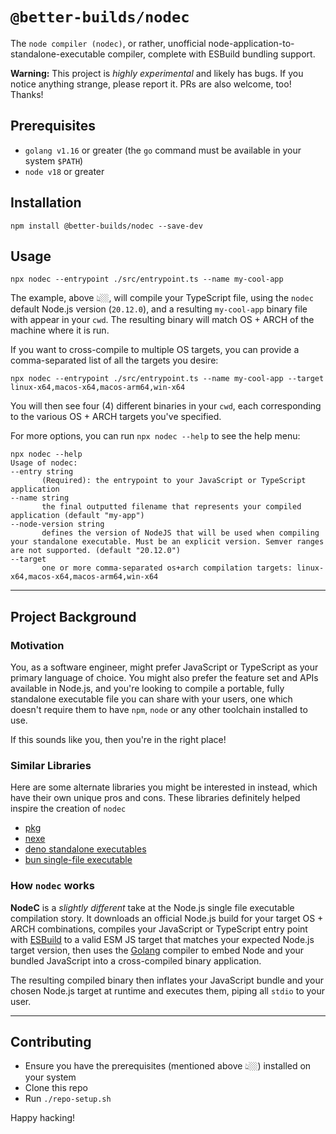 # `@better-builds/nodec`
The `node compiler (nodec)`, or rather, unofficial node-application-to-standalone-executable compiler, complete with ESBuild bundling support.

**Warning:** This project is *highly experimental* and likely has bugs.
If you notice anything strange, please report it.
PRs are also welcome, too!
Thanks!

## Prerequisites

* `golang v1.16` or greater (the `go` command must be available in your system `$PATH`)
* `node v18` or greater

## Installation

```
npm install @better-builds/nodec --save-dev
```

## Usage

```
npx nodec --entrypoint ./src/entrypoint.ts --name my-cool-app
```

The example, above 👆🏼, will compile your TypeScript file, using the `nodec` default Node.js version (`20.12.0`), and a resulting `my-cool-app` binary file with appear in your `cwd`.
The resulting binary will match OS + ARCH of the machine where it is run.

If you want to cross-compile to multiple OS targets, you can provide a comma-separated list of all the targets you desire:

```
npx nodec --entrypoint ./src/entrypoint.ts --name my-cool-app --target linux-x64,macos-x64,macos-arm64,win-x64
```

You will then see four (4) different binaries in your `cwd`, each corresponding to the various OS + ARCH targets you've specified.

For more options, you can run `npx nodec --help` to see the help menu:

```
npx nodec --help
Usage of nodec:
--entry string
       (Required): the entrypoint to your JavaScript or TypeScript application
--name string
       the final outputted filename that represents your compiled application (default "my-app")
--node-version string
       defines the version of NodeJS that will be used when compiling your standalone executable. Must be an explicit version. Semver ranges are not supported. (default "20.12.0")
--target
       one or more comma-separated os+arch compilation targets: linux-x64,macos-x64,macos-arm64,win-x64
```

---

## Project Background

### Motivation

You, as a software engineer, might prefer JavaScript or TypeScript as your primary language of choice.
You might also prefer the feature set and APIs available in Node.js, and you're looking to compile a portable, fully standalone executable file you can share with your users, one which doesn't require them to have `npm`, `node` or any other toolchain installed to use.

If this sounds like you, then you're in the right place!

### Similar Libraries

Here are some alternate libraries you might be interested in instead, which have their own unique pros and cons. These libraries definitely helped inspire the creation of `nodec`
* [pkg](https://www.npmjs.com/package/pkg)
* [nexe](https://www.npmjs.com/package/nexe)
* [deno standalone executables](https://docs.deno.com/runtime/manual/tools/compiler)
* [bun single-file executable](https://bun.sh/docs/bundler/executables)

### How `nodec` works

**NodeC** is a *slightly different* take at the Node.js single file executable compilation story.
It downloads an official Node.js build for your target OS + ARCH combinations, compiles your JavaScript or TypeScript entry point with [ESBuild](https://esbuild.github.io/) to a valid ESM JS target that matches your expected Node.js target version, then uses the [Golang](https://go.dev/doc/install) compiler to embed Node and your bundled JavaScript into a cross-compiled binary application.

The resulting compiled binary then inflates your JavaScript bundle and your chosen Node.js target at runtime and executes them, piping all `stdio` to your user.

---

## Contributing

* Ensure you have the prerequisites (mentioned above 👆🏼) installed on your system
* Clone this repo
* Run `./repo-setup.sh`

Happy hacking!
